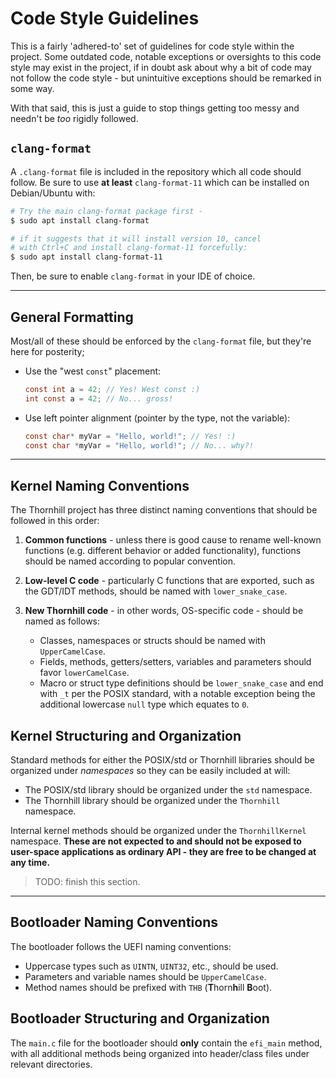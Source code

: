 # Code Style Guidelines
This is a fairly 'adhered-to' set of guidelines for code style within the project. Some outdated code, notable exceptions or oversights to this code style may exist in the project, if in doubt ask about why a bit of code may not follow the code style - but unintuitive exceptions should be remarked in some way.

With that said, this is just a guide to stop things getting too messy and needn't be _too_ rigidly followed.

## `clang-format`
A `.clang-format` file is included in the repository which all code should follow. Be sure to use **at least** `clang-format-11` which can be installed on Debian/Ubuntu with:

```bash
# Try the main clang-format package first -
$ sudo apt install clang-format

# if it suggests that it will install version 10, cancel
# with Ctrl+C and install clang-format-11 forcefully:
$ sudo apt install clang-format-11
```

Then, be sure to enable `clang-format` in your IDE of choice.

---

## General Formatting
Most/all of these should be enforced by the `clang-format` file, but they're here for posterity;

- Use the "west `const`" placement:
  ```c
  const int a = 42; // Yes! West const :)
  int const a = 42; // No... gross!
  ```
- Use left pointer alignment (pointer by the type, not the variable):
  ```c
  const char* myVar = "Hello, world!"; // Yes! :)
  const char *myVar = "Hello, world!"; // No... why?!
  ```
---

## Kernel Naming Conventions
The Thornhill project has three distinct naming conventions that should be followed in this order:

1. **Common functions** - unless there is good cause to rename well-known functions (e.g. different behavior or added functionality), functions should be named according to popular convention.

2. **Low-level C code** - particularly C functions that are exported, such as the GDT/IDT methods, should be named with `lower_snake_case`.

3. **New Thornhill code** - in other words, OS-specific code - should be named as follows:
    - Classes, namespaces or structs should be named with `UpperCamelCase`.
    - Fields, methods, getters/setters, variables and parameters should favor `lowerCamelCase`.
    - Macro or struct type definitions should be `lower_snake_case` and end with `_t` per the POSIX standard, with a notable exception being the additional lowercase `null` type which equates to `0`.

## Kernel Structuring and Organization
Standard methods for either the POSIX/std or Thornhill libraries should be organized under _namespaces_ so they can be easily included at will:
- The POSIX/std library should be organized under the `std` namespace.
- The Thornhill library should be organized under the `Thornhill` namespace.

Internal kernel methods should be organized under the `ThornhillKernel` namespace. **These are not expected to and should not be exposed to user-space applications as ordinary API - they are free to be changed at any time.**

> TODO: finish this section.

---

## Bootloader Naming Conventions
The bootloader follows the UEFI naming conventions:
- Uppercase types such as `UINTN`, `UINT32`, etc., should be used.
- Parameters and variable names should be `UpperCamelCase`.
- Method names should be prefixed with `THB` (**T**horn**h**ill **B**oot).

## Bootloader Structuring and Organization
The `main.c` file for the bootloader should **only** contain the `efi_main` method, with all additional methods being organized into header/class files under relevant directories.